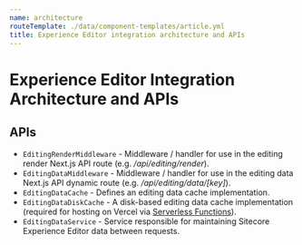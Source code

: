 ```yaml
---
name: architecture
routeTemplate: ./data/component-templates/article.yml
title: Experience Editor integration architecture and APIs
---
```

# Experience Editor Integration Architecture and APIs

## APIs

* `EditingRenderMiddleware` - Middleware / handler for use in the editing render Next.js API route (e.g. */api/editing/render*).
* `EditingDataMiddleware` - Middleware / handler for use in the editing data Next.js API dynamic route (e.g. */api/editing/data/[key]*).
* `EditingDataCache` - Defines an editing data cache implementation.
* `EditingDataDiskCache` - A disk-based editing data cache implementation (required for hosting on Vercel via [Serverless Functions](https://vercel.com/docs/serverless-functions/introduction)).
* `EditingDataService` - Service responsible for maintaining Sitecore Experience Editor data between requests.